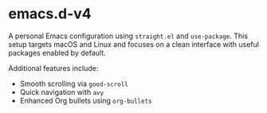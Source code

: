 # emacs.d-v4

A personal Emacs configuration using `straight.el` and `use-package`.
This setup targets macOS and Linux and focuses on a clean interface with useful
packages enabled by default.

Additional features include:

- Smooth scrolling via `good-scroll`
- Quick navigation with `avy`
- Enhanced Org bullets using `org-bullets`

